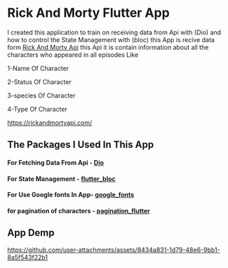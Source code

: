 # Rick And Morty Flutter App

I created this application to train on receiving data from Api with (Dio) and how to control the State Management with (bloc)
this App is recive data form [Rick And Morty Api](https://rickandmortyapi.com) this Api it is contain information about all the characters who appeared in all episodes Like

1-Name Of Character

2-Status Of Character

3-species Of Character

4-Type Of Character



https://rickandmortyapi.com/

## The Packages I Used In This App 
#### For Fetching Data From Api - [Dio](https://pub.dev/packages/dio) 
#### For State Management - [flutter\_bloc](https://pub.dev/packages/flutter_bloc)
#### For Use Google fonts In App- [google\_fonts](https://pub.dev/packages/google_fonts)
#### for pagination of characters - [pagination\_flutter](https://pub.dev/packages/pagination_flutter)

## App Demp

https://github.com/user-attachments/assets/8434a831-1d79-48e6-9bb1-8a5f543f22b1



